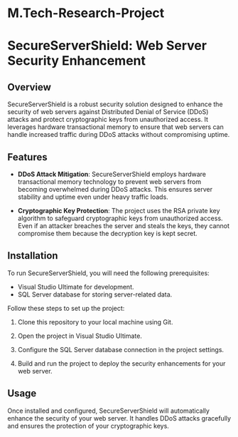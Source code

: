 # M.Tech-Research-Project

# SecureServerShield: Web Server Security Enhancement

## Overview
SecureServerShield is a robust security solution designed to enhance the security of web servers against Distributed Denial of Service (DDoS) attacks and protect cryptographic keys from unauthorized access. It leverages hardware transactional memory to ensure that web servers can handle increased traffic during DDoS attacks without compromising uptime.

## Features
- **DDoS Attack Mitigation**: SecureServerShield employs hardware transactional memory technology to prevent web servers from becoming overwhelmed during DDoS attacks. This ensures server stability and uptime even under heavy traffic loads.

- **Cryptographic Key Protection**: The project uses the RSA private key algorithm to safeguard cryptographic keys from unauthorized access. Even if an attacker breaches the server and steals the keys, they cannot compromise them because the decryption key is kept secret.

## Installation
To run SecureServerShield, you will need the following prerequisites:
- Visual Studio Ultimate for development.
- SQL Server database for storing server-related data.

Follow these steps to set up the project:

1. Clone this repository to your local machine using Git.

2. Open the project in Visual Studio Ultimate.

3. Configure the SQL Server database connection in the project settings.

4. Build and run the project to deploy the security enhancements for your web server.

## Usage
Once installed and configured, SecureServerShield will automatically enhance the security of your web server. It handles DDoS attacks gracefully and ensures the protection of your cryptographic keys. 



